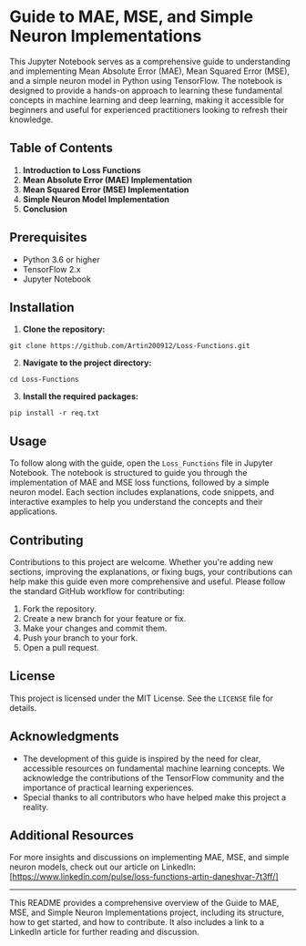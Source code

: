 # Guide to MAE, MSE, and Simple Neuron Implementations

This Jupyter Notebook serves as a comprehensive guide to understanding and implementing Mean Absolute Error (MAE), Mean Squared Error (MSE), and a simple neuron model in Python using TensorFlow. The notebook is designed to provide a hands-on approach to learning these fundamental concepts in machine learning and deep learning, making it accessible for beginners and useful for experienced practitioners looking to refresh their knowledge.

## Table of Contents

1. **Introduction to Loss Functions**
2. **Mean Absolute Error (MAE) Implementation**
3. **Mean Squared Error (MSE) Implementation**
4. **Simple Neuron Model Implementation**
5. **Conclusion**

## Prerequisites

- Python 3.6 or higher
- TensorFlow 2.x
- Jupyter Notebook

## Installation

1. **Clone the repository:**
```
git clone https://github.com/Artin200912/Loss-Functions.git
```
2. **Navigate to the project directory:**
```
cd Loss-Functions
```
3. **Install the required packages:**
```
pip install -r req.txt
```
## Usage

To follow along with the guide, open the `Loss_Functions` file in Jupyter Notebook. The notebook is structured to guide you through the implementation of MAE and MSE loss functions, followed by a simple neuron model. Each section includes explanations, code snippets, and interactive examples to help you understand the concepts and their applications.

## Contributing

Contributions to this project are welcome. Whether you're adding new sections, improving the explanations, or fixing bugs, your contributions can help make this guide even more comprehensive and useful. Please follow the standard GitHub workflow for contributing:

1. Fork the repository.
2. Create a new branch for your feature or fix.
3. Make your changes and commit them.
4. Push your branch to your fork.
5. Open a pull request.

## License

This project is licensed under the MIT License. See the `LICENSE` file for details.

## Acknowledgments

- The development of this guide is inspired by the need for clear, accessible resources on fundamental machine learning concepts. We acknowledge the contributions of the TensorFlow community and the importance of practical learning experiences.
- Special thanks to all contributors who have helped make this project a reality.

## Additional Resources

For more insights and discussions on implementing MAE, MSE, and simple neuron models, check out our article on LinkedIn: [https://www.linkedin.com/pulse/loss-functions-artin-daneshvar-7t3ff/]

---

This README provides a comprehensive overview of the Guide to MAE, MSE, and Simple Neuron Implementations project, including its structure, how to get started, and how to contribute. It also includes a link to a LinkedIn article for further reading and discussion.
